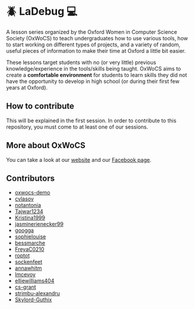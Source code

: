 # :beetle: LaDebug :computer:
A lesson series organized by the Oxford Women in Computer Science Society (OxWoCS) to teach undergraduates how to use various tools, how to start working on different types of projects, and a variety of random, useful pieces of information to make their time at Oxford a little bit easier.

These lessons target students with no (or very little) previous knowledge/experience in the tools/skills being taught. OxWoCS aims to create a **comfortable environment** for students to learn skills they did not have the opportunity to develop in high school (or during their first few years at Oxford).

## How to contribute
This will be explained in the first session. In order to contribute to this repository, you must come to at least one of our sessions.

## More about OxWoCS
You can take a look at our [website](www.cs.ox.ac.uk/societies/women) and our [Facebook page](www.facebook.com/OxWoCS).

## Contributors
 - [oxwocs-demo](https://github.com/oxwocs-demo)
 - [cvlasov](https://github.com/cvlasov)
 - [notantonia](https://github.com/notantonia)
 - [Tajwar1234](https://github.com/Tajwar1234)
 - [Kristina1999](https://github.com/Kristina1999)
 - [jasminerienecker99](https://github.com/jasminerienecker99)
 - [googga](https://github.com/Googga)
 - [sophielouise](https://github.com/sophielouise)
 - [bessmarche](https://github.com/bessmarche)
 - [FreyaC0210](https://github.com/FreyaC0210)
 - [roptot](https://github.com/roptot)
 - [sockenfeet](https://github.com/sockenfeet)
 - [annawhitm](https://github.com/annawhitm)
 - [lmcevoy](https://github.com/lmcevoy)
 - [elliewilliams404](https://github.com/elliewilliams404)
 - [cs-grant](https://github.com/cs-grant)
 - [strimbu-alexandru](https://github.com/strimbu-alexandru)
 - [Skylord-Guthix](https://github.com/Skylord-Guthix)

